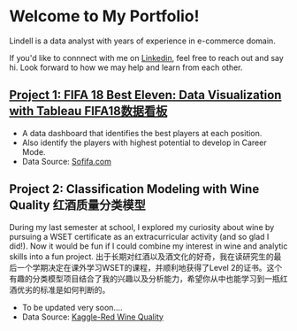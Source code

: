# Welcome to My Portfolio! 
Lindell is a data analyst with years of experience in e-commerce domain.

If you'd like to connnect with me on [Linkedin](https://www.linkedin.com/in/thelinxie/), feel free to reach out and say hi. Look forward to how we may help and learn from each other.

## [Project 1: FIFA 18 Best Eleven: Data Visualization with Tableau FIFA18数据看板](https://public.tableau.com/views/Fifa18_portfolio_project/FIFA18Dashboard?:language=en-US&:display_count=n&:origin=viz_share_link)
* A data dashboard that identifies the best players at each position.
* Also identify the players with highest potential to develop in Career Mode.
* Data Source: [Sofifa.com](https://sofifa.com/)

## Project 2: Classification Modeling with Wine Quality 红酒质量分类模型
During my last semester at school, I explored my curiosity about wine by pursuing a WSET certificate as an extracurricular activity (and so glad I did!). Now it would be fun if I could combine my interest in wine and analytic skills into a fun project.
出于长期对红酒以及酒文化的好奇，我在读研究生的最后一个学期决定在课外学习WSET的课程，并顺利地获得了Level 2的证书。这个有趣的分类模型项目结合了我的兴趣以及分析能力，希望你从中也能学习到一瓶红酒优劣的标准是如何判断的。
* To be updated very soon....
* Data Source: [Kaggle-Red Wine Quality](https://www.kaggle.com/uciml/red-wine-quality-cortez-et-al-2009)
